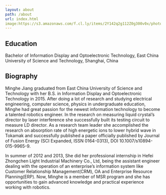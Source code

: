 ```yaml
---
layout: about
path: /about
url: index.html
image:https://s3.amazonaws.com/f.cl.ly/items/2Y142q2g112Z0g300v0x/photo.png?v=1df4c168
---
```

## Education
Bachelor of Information Display and Optoelectronic Technology, East China University of Science and Technology, Shanghai, China

## Biography
Minghe Jiang graduated from East China University of Science and Technology with her B.S. in Information Display and Optoelectronic Technology in 2015. After doing a lot of research and studying electrical engineering, computer science, physics in undergraduate education, Minghe had great passion for the newest information technology to become a talented robotics engineer. In the research on measuring liquid crystal’s director by laser interference she successfully built its testing circuit to measure LD director. As a research team leader she accomplished the research on absorption rate of high energetic ions to lower hybrid wave in Tokamak and successfully published a paper officially published by Journal of Fusion Energy (SCI Expanded, ISSN 0164-0313), DOI 10.1007/s10894-015-9965-9. 

In summer of 2012 and 2013, She did her professional internship in Hefei Zhongchen Light Industrial Machinery Co., Ltd, being the assistant engineer dealing with the operation of an enterprise’s information system like Customer Relationship Management(CRM), OA and Enterprise Resource Planning(ERP).
Now, Minghe is a member of MSR program and she has opportunities to gain advanced knowledge and practical experience working with robotics. 


